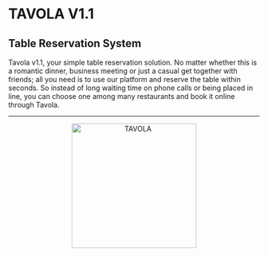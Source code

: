 # TAVOLA V1.1
## Table Reservation System


Tavola v1.1, your simple table reservation solution. No matter whether this is a romantic dinner, business meeting or just a casual get together with friends; all you need is to use our platform and reserve the table within seconds. So instead of long waiting time on phone calls or being placed in line, you can choose one among many restaurants and book it online through Tavola.

---
<div align="center">
  <img src="https://github.com/RWSandaru8/webapp1/blob/main/assets/Images/logo1.jpg" alt="TAVOLA" width="250">
</div>


